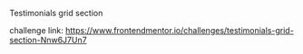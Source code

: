 Testimonials grid section

challenge link: https://www.frontendmentor.io/challenges/testimonials-grid-section-Nnw6J7Un7
